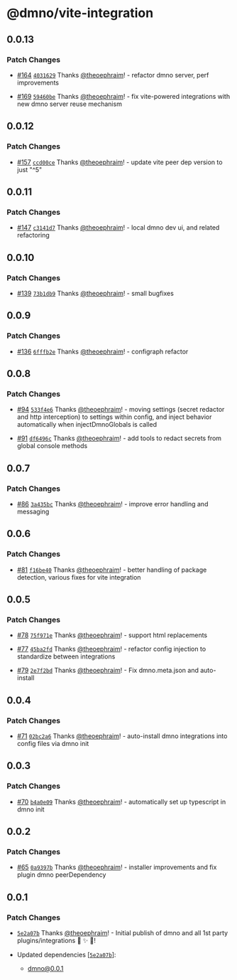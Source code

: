 # @dmno/vite-integration

## 0.0.13

### Patch Changes

- [#164](https://github.com/dmno-dev/dmno/pull/164) [`4031629`](https://github.com/dmno-dev/dmno/commit/4031629e79183e37c7dc06983c6b87582ef3d2de) Thanks [@theoephraim](https://github.com/theoephraim)! - refactor dmno server, perf improvements

- [#169](https://github.com/dmno-dev/dmno/pull/169) [`59460be`](https://github.com/dmno-dev/dmno/commit/59460be3a66e6b54dc6c909c2476c1674d68612b) Thanks [@theoephraim](https://github.com/theoephraim)! - fix vite-powered integrations with new dmno server reuse mechanism

## 0.0.12

### Patch Changes

- [#157](https://github.com/dmno-dev/dmno/pull/157) [`ccd00ce`](https://github.com/dmno-dev/dmno/commit/ccd00cef720732b7898def31b6d311fdbc7cbfef) Thanks [@theoephraim](https://github.com/theoephraim)! - update vite peer dep version to just "^5"

## 0.0.11

### Patch Changes

- [#147](https://github.com/dmno-dev/dmno/pull/147) [`c3141d7`](https://github.com/dmno-dev/dmno/commit/c3141d7113d0447830405fe4f01e17fc0072ca31) Thanks [@theoephraim](https://github.com/theoephraim)! - local dmno dev ui, and related refactoring

## 0.0.10

### Patch Changes

- [#139](https://github.com/dmno-dev/dmno/pull/139) [`73b1db9`](https://github.com/dmno-dev/dmno/commit/73b1db925eebba68411d7b80425fe1671a5eec4a) Thanks [@theoephraim](https://github.com/theoephraim)! - small bugfixes

## 0.0.9

### Patch Changes

- [#136](https://github.com/dmno-dev/dmno/pull/136) [`6fffb2e`](https://github.com/dmno-dev/dmno/commit/6fffb2e4bb52be1424c1c8878ad48d6c98c8ae14) Thanks [@theoephraim](https://github.com/theoephraim)! - configraph refactor

## 0.0.8

### Patch Changes

- [#94](https://github.com/dmno-dev/dmno/pull/94) [`533f4e6`](https://github.com/dmno-dev/dmno/commit/533f4e6dae7802f4e1f501d65aa1e1b5dcd9e3eb) Thanks [@theoephraim](https://github.com/theoephraim)! - moving settings (secret redactor and http interception) to
  settings within config, and inject behavior automatically when
  injectDmnoGlobals is called

- [#91](https://github.com/dmno-dev/dmno/pull/91) [`df6496c`](https://github.com/dmno-dev/dmno/commit/df6496c8bd77d4756ab5a6968f3b11203f43c50c) Thanks [@theoephraim](https://github.com/theoephraim)! - add tools to redact secrets from global console methods

## 0.0.7

### Patch Changes

- [#86](https://github.com/dmno-dev/dmno/pull/86) [`3a435bc`](https://github.com/dmno-dev/dmno/commit/3a435bcc95ec55ff755d6f2023b6aec2af171eab) Thanks [@theoephraim](https://github.com/theoephraim)! - improve error handling and messaging

## 0.0.6

### Patch Changes

- [#81](https://github.com/dmno-dev/dmno/pull/81) [`f16be40`](https://github.com/dmno-dev/dmno/commit/f16be4052ce4d9f6202c3d0e96f6fc1e265e6002) Thanks [@theoephraim](https://github.com/theoephraim)! - better handling of package detection, various fixes for vite integration

## 0.0.5

### Patch Changes

- [#78](https://github.com/dmno-dev/dmno/pull/78) [`75f971e`](https://github.com/dmno-dev/dmno/commit/75f971e296e7f3b9cc1efb4ad187b76b92e146ac) Thanks [@theoephraim](https://github.com/theoephraim)! - support html replacements

- [#77](https://github.com/dmno-dev/dmno/pull/77) [`45ba2fd`](https://github.com/dmno-dev/dmno/commit/45ba2fd2a5407594cd540940b8f313f53de113aa) Thanks [@theoephraim](https://github.com/theoephraim)! - refactor config injection to standardize between integrations

- [#79](https://github.com/dmno-dev/dmno/pull/79) [`2e7f2bd`](https://github.com/dmno-dev/dmno/commit/2e7f2bd02d2c7f8a49121d7d0d9c65e7f8063079) Thanks [@theoephraim](https://github.com/theoephraim)! - Fix dmno.meta.json and auto-install

## 0.0.4

### Patch Changes

- [#71](https://github.com/dmno-dev/dmno/pull/71) [`02bc2a6`](https://github.com/dmno-dev/dmno/commit/02bc2a63c8f5e814170c08caa40e886081c40445) Thanks [@theoephraim](https://github.com/theoephraim)! - auto-install dmno integrations into config files via dmno init

## 0.0.3

### Patch Changes

- [#70](https://github.com/dmno-dev/dmno/pull/70) [`b4a0e09`](https://github.com/dmno-dev/dmno/commit/b4a0e0992ff8d0fb832e76b5aa70c2630b86fe3a) Thanks [@theoephraim](https://github.com/theoephraim)! - automatically set up typescript in dmno init

## 0.0.2

### Patch Changes

- [#65](https://github.com/dmno-dev/dmno/pull/65) [`0a9397b`](https://github.com/dmno-dev/dmno/commit/0a9397b3f65308a899fde1cf4b42c3514ab73fb2) Thanks [@theoephraim](https://github.com/theoephraim)! - installer improvements and fix plugin dmno peerDependency

## 0.0.1

### Patch Changes

- [`5e2a07b`](https://github.com/dmno-dev/dmno/commit/5e2a07b3fc9571f7eab593a2162a6fda5e987402) Thanks [@theoephraim](https://github.com/theoephraim)! - Initial publish of dmno and all 1st party plugins/integrations 🎉 ✨ 🚀!

- Updated dependencies [[`5e2a07b`](https://github.com/dmno-dev/dmno/commit/5e2a07b3fc9571f7eab593a2162a6fda5e987402)]:
  - dmno@0.0.1
